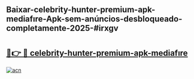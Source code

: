 ## Baixar-celebrity-hunter-premium-apk-mediafıre-Apk-sem-anúncios-desbloqueado-completamente-2025-#irxgv

# <h2><a href="https://ainizakaria.my?title=celebrity-hunter-premium-apk-mediafıre&ref=22M">🔗👉 🔴 celebrity-hunter-premium-apk-mediafıre</a></h2>

[![acn](https://github.com/user-attachments/assets/0f9c940e-d8b0-45ae-aac7-cd30a18b3e1c)](https://ainizakaria.my?title=celebrity-hunter-premium-apk-mediafıre&ref=22M)

